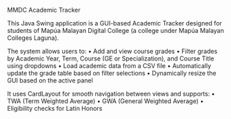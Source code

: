 MMDC Academic Tracker

This Java Swing application is a GUI-based Academic Tracker designed for students of Mapúa Malayan Digital College (a college under Mapúa Malayan Colleges Laguna).

The system allows users to:
	•	Add and view course grades
	•	Filter grades by Academic Year, Term, Course (GE or Specialization), and Course Title using dropdowns
	•	Load academic data from a CSV file
	•	Automatically update the grade table based on filter selections
	•	Dynamically resize the GUI based on the active panel

It uses CardLayout for smooth navigation between views and supports:
	•	TWA (Term Weighted Average)
	•	GWA (General Weighted Average)
	•	Eligibility checks for Latin Honors
